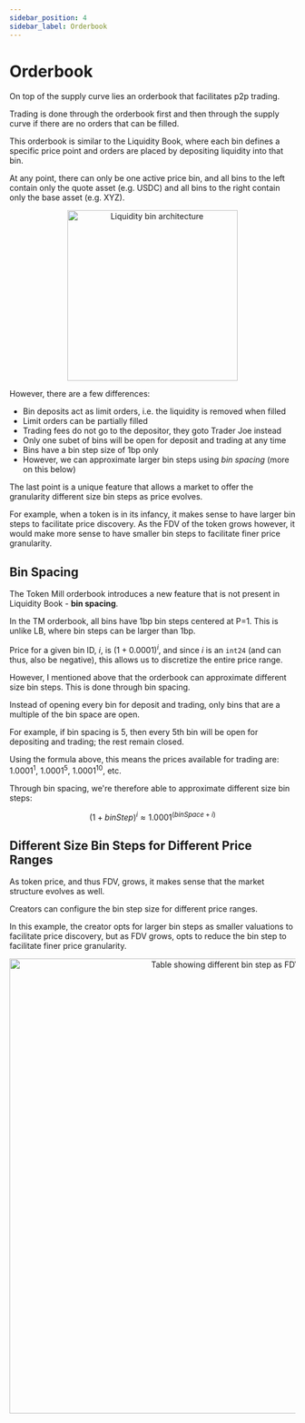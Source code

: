 ```yaml
---
sidebar_position: 4
sidebar_label: Orderbook
---
```


# Orderbook

On top of the supply curve lies an orderbook that facilitates p2p trading.

Trading is done through the orderbook first and then through the supply curve if there are no orders that can be filled.

This orderbook is similar to the Liquidity Book, where each bin defines a specific price point and orders are placed by depositing liquidity into that bin. 

At any point, there can only be one active price bin, and all bins to the left contain only the quote asset (e.g. USDC) and all bins to the right contain only the base asset (e.g. XYZ).

<p align="center">
  <img src="/img/active_bin.png" alt="Liquidity bin architecture" width="300px" />
</p>

However, there are a few differences:
- Bin deposits act as limit orders, i.e. the liquidity is removed when filled
- Limit orders can be partially filled
- Trading fees do not go to the depositor, they goto Trader Joe instead
- Only one subet of bins will be open for deposit and trading at any time
- Bins have a bin step size of 1bp only
- However, we can approximate larger bin steps using *bin spacing* (more on this below)

The last point is a unique feature that allows a market to offer the granularity different size bin steps as price evolves.

For example, when a token is in its infancy, it makes sense to have larger bin steps to facilitate price discovery. As the FDV of the token grows however, it would make more sense to have smaller bin steps to facilitate finer price granularity.

## Bin Spacing

The Token Mill orderbook introduces a new feature that is not present in Liquidity Book - **bin spacing**.

In the TM orderbook, all bins have 1bp bin steps centered at P=1. This is unlike LB, where bin steps can be larger than 1bp.

Price for a given bin ID, $i$, is $(1 + 0.0001)^i$, and since $i$ is an `int24` (and can thus, also be negative), this allows us to discretize the entire price range.


However, I mentioned above that the orderbook can approximate different size bin steps. This is done through bin spacing.

Instead of opening every bin for deposit and trading, only bins that are a multiple of the bin space are open. 

For example, if bin spacing is 5, then every 5th bin will be open for depositing and trading; the rest remain closed.

Using the formula above, this means the prices available for trading are: $1.0001^1$, $1.0001^5$, $1.0001^{10}$, etc.

Through bin spacing, we're therefore able to approximate different size bin steps:

$$
(1 + binStep)^i \approx 1.0001^{(binSpace + i)}
$$

## Different Size Bin Steps for Different Price Ranges

As token price, and thus FDV, grows, it makes sense that the market structure evolves as well. 

Creators can configure the bin step size for different price ranges.

In this example, the creator opts for larger bin steps as smaller valuations to facilitate price discovery, but as FDV grows, opts to reduce the bin step to facilitate finer price granularity.

<p align="center">
  <img src="/img/fdv.png" alt="Table showing different bin step as FDV evolves" width="800px" />
</p>
